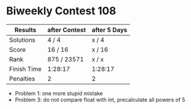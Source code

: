 # Biweekly Contest 108

| Results     | after Contest | after 5 Days |
| ----------- | ------------- | ------------ |
| Solutions   | 4 / 4         | x / 4        |
| Score       | 16 / 16       | x / 16       |
| Rank        | 875 / 23571   | x / x        |
| Finish Time | 1:28:17       | 1:28:17      |
| Penalties   | 2             | 2            |

- Problem 1: one more stupid mistake
- Problem 3: do not compare float with int, precalculate all powers of 5
